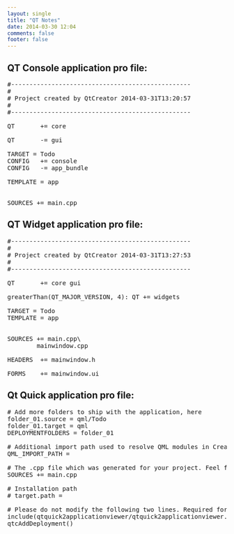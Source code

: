 ```yaml
---
layout: single
title: "QT Notes"
date: 2014-03-30 12:04
comments: false
footer: false
---
```


## QT Console application pro file:

<pre>
#-------------------------------------------------
#
# Project created by QtCreator 2014-03-31T13:20:57
#
#-------------------------------------------------

QT       += core

QT       -= gui

TARGET = Todo
CONFIG   += console
CONFIG   -= app_bundle

TEMPLATE = app


SOURCES += main.cpp
</pre>

## QT Widget application pro file:

<pre>
#-------------------------------------------------
#
# Project created by QtCreator 2014-03-31T13:27:53
#
#-------------------------------------------------

QT       += core gui

greaterThan(QT_MAJOR_VERSION, 4): QT += widgets

TARGET = Todo
TEMPLATE = app


SOURCES += main.cpp\
        mainwindow.cpp

HEADERS  += mainwindow.h

FORMS    += mainwindow.ui
</pre>

## Qt Quick application pro file:
<pre>
# Add more folders to ship with the application, here
folder_01.source = qml/Todo
folder_01.target = qml
DEPLOYMENTFOLDERS = folder_01

# Additional import path used to resolve QML modules in Creator's code model
QML_IMPORT_PATH =

# The .cpp file which was generated for your project. Feel free to hack it.
SOURCES += main.cpp

# Installation path
# target.path =

# Please do not modify the following two lines. Required for deployment.
include(qtquick2applicationviewer/qtquick2applicationviewer.pri)
qtcAddDeployment()
</pre>